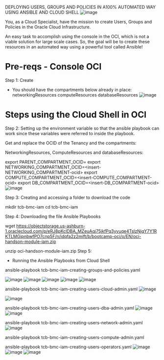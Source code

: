 DEPLOYING USERS, GROUPS AND POLICIES IN A100% AUTOMATED WAY USING ANSIBLE AND CLOUD SHELL
![image](https://github.com/user-attachments/assets/e4302554-c13c-45b0-bc79-d7b71121dcf6)


You, as a Cloud Specialist, have the mission to create Users, Groups and Policies in the Oracle Cloud Infrastructure.

An easy task to accomplish using the console in the OCI, which is not a viable solution for large scale cases.
So, the goal will be to create these resources in an automated way using a powerful tool called Ansible! 

# Pre-reqs - Console OCI
Step 1: Create
- You should have the compartments below already in place: 
networkingResources
computeResources
databaseResources
![image](https://github.com/user-attachments/assets/2ac2eaa8-5942-4fd9-97ac-28e748b14e2c)

 

# Steps using the Cloud Shell in OCI
Step 2: Setting up the environment variable so that the ansible playbook can work since these variables were referred to inside the playbook. 

Get and replace the OCID of the Tenancy and the compartments:

NetworkingResources, ComputeResources and databaseResources:

export PARENT_COMPARTMENT_OCID=<insert-TENANCY-ocid>
export NETWORKING_COMPARTMENT_OCID=<insert-NETWORKING_COMPARTMENT-ocid>
export COMPUTE_COMPARTMENT_OCID=<insert-COMPUTE_COMPARTMENT-ocid>
export DB_COMPARTMENT_OCID=<insert-DB_COMPARTMENT-ocid>
![image](https://github.com/user-attachments/assets/afdc37d2-5157-4e57-a6d1-1e57c84f10d4)

 

Step 3: Creating and accessing a folder to download the code

mkdir tcb-bmc-iam
cd tcb-bmc-iam

Step 4: Downloading the file Ansible Playbooks

wget https://objectstorage.us-ashburn-1.oraclecloud.com/p/eRJ8pKclDBA_MZeuAqj75jkfPq3yvuqe4TslzNjqY7Y1RKTLMGipnbwfPO7cnp5F/n/idqfa2z2mift/b/bootcamp-oci/o/EN/oci-handson-module-iam.zip

unzip oci-handson-module-iam.zip
Step 5:
- Running the Ansible Playbooks from Cloud Shell

ansible-playbook tcb-bmc-iam-creating-groups-and-policies.yaml
 
 ![image](https://github.com/user-attachments/assets/431ed5db-8339-4326-82c6-c19875f632e1)
 ![image](https://github.com/user-attachments/assets/68509402-3818-4679-a6e3-d6039b45c944)
![image](https://github.com/user-attachments/assets/f5fddea0-0445-4dfc-b112-7b5fd04b1322)
![image](https://github.com/user-attachments/assets/a332a965-d104-427c-9177-977fbd7f25df)
![image](https://github.com/user-attachments/assets/65663f6d-c88d-4ccf-88c5-2ac9e6b30e50)




 
 
 
ansible-playbook tcb-bmc-iam-creating-users-cloud-admin.yaml
![image](https://github.com/user-attachments/assets/6bbe2e30-424f-4493-8d2e-262ffc6f2292)

![image](https://github.com/user-attachments/assets/3c8a9436-6115-4064-a318-2317a9a77df1)
 
 
ansible-playbook tcb-bmc-iam-creating-users-dba-admin.yaml
![image](https://github.com/user-attachments/assets/6669c8c6-69f7-4081-8991-b44e4d43b71a)
![image](https://github.com/user-attachments/assets/fcc27915-a2c7-4444-9ff2-8f47bc6a4109)


 
 
ansible-playbook tcb-bmc-iam-creating-users-network-admin.yaml
![image](https://github.com/user-attachments/assets/23b9e185-1935-4463-ba26-240b183b6ea7)

 
 
ansible-playbook tcb-bmc-iam-creating-users-compute-admin.yaml
 
 
ansible-playbook tcb-bmc-iam-creating-users-operators.yaml
![image](https://github.com/user-attachments/assets/79402d44-7ac0-4149-acbc-8758b22f77cd)
![image](https://github.com/user-attachments/assets/5c2dfcea-2410-4cdc-b216-c837afeae66b)
![image](https://github.com/user-attachments/assets/ad8240e9-24d9-4a5d-b496-e3d5478165f4)



 
  
 
 
 
 

